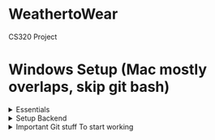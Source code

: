 # WeathertoWear
CS320 Project

# Windows Setup (Mac mostly overlaps, skip git bash)

<details>
<summary>Essentials</summary>

- Install VSCode https://code.visualstudio.com/
- Install Git & Git Bash https://git-scm.com/downloads
- Clone Project:
  - Open VSCode
  - Clone Git Repository...
  - Paste ```https://github.com/cooperemily02/WeathertoWear.git```
- (*Recommended but can be done whenever*, skip zsh part): [starship prompt for git bash](https://github.com/Kyza/linux-like-windows-terminal)
</details>

<details>
<summary>Setup Backend</summary>

- In VSCode (*Inside the project* now), open terminal (`CTRL+SHIFT+P`, search for "toggle terminal") (or just ``` CTRL+` ```)
- Change the terminal to `Git Bash` (or `Windows Terminal` if you set that up above) 
- Select `git bash`, *see [picture](vscode-list-terminals-place.png)*
- At the time of writing, backend code is not in main, so do this:
```
git branch -f backend-starter origin/backend-starter # bring a remote branch to your machine.
git checkout backend-starter # Now you have the starter backend code
```
- To install the requirements:
```
cd backend
python -m venv venv # This installs a special python container, seperate from the one on the rest of your pc
. venv/Scripts/activate # This uses the special python we just installed (For mac: `venv/bin/activate`)
pip install -r requirements.txt
```
- To make VSCode use the right python:
  - On the left side-bar, click Extensions, search &  install `Python`
  - Command Palette `CTRL+SHIFT+P`
  - Type `Python: Select Interpreter`
  - Put `.\backend\venv\Scripts\python.exe` *It should auto-complete, otherwise `Enter path...` Then `Find` and pick the right one with your mouse*

- Done! if you want, make VSCode use `Git Bash` by default so you don't have to repeat that step (See [picture](vscode-list-terminals-place.png).
- (Note: There are obviously many ways to set it up, but this is a recommended & simple way)
</details>
<details>

<summary>Important Git stuff To start working</summary>

- To get a remote branch ```git branch -f SOME-BRANCH  origin/SOME-BRANCH```
- To create a new branch: (**Consider what to branch off of, i.e if you need the latest backend code you may first checkout something other than main, then make your own**)
```git checkout -b GOOD-BRANCH-NAME```
- The first time you try to ```git push``` a new branch, it will output something you need to copy/paste first. Then ```git push``` again
- Avoid pushing directly to branches others work on, instead push to yours and create a pull request when you want others to review.

</details>
